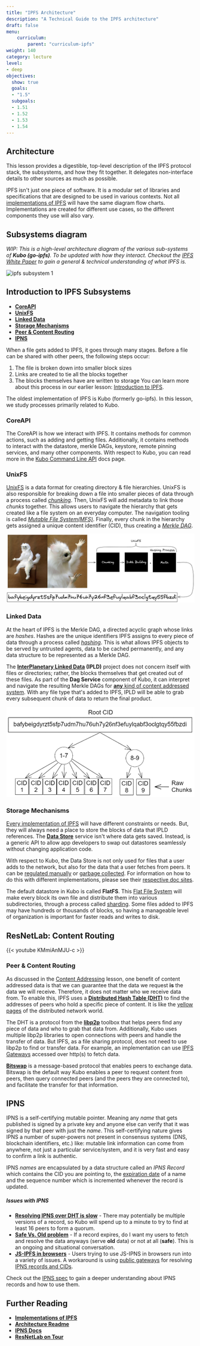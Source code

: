 ```yaml
---
title: "IPFS Architecture"
description: "A Technical Guide to the IPFS architecture"
draft: false
menu:
    curriculum:
        parent: "curriculum-ipfs"
weight: 140
category: lecture
level:
- deep
objectives:
  show: true
  goals:
  - "1.5"
  subgoals:
  - 1.51
  - 1.52
  - 1.53
  - 1.54
---
```

## Architecture

This lesson provides a digestible, top-level description of the IPFS protocol stack, the subsystems, and how they fit together. It delegates non-interface details to other sources as much as possible.

IPFS isn't just one piece of software. It is a modular set of libraries and specifications that are designed to be used in various contexts. Not all [implementations of IPFS](https://docs.ipfs.tech/basics/ipfs-implementations/) will have the same diagram flow charts. Implementations are created for different use cases, so the different components they use will also vary.

## Subsystems diagram
_WIP: This is a high-level architecture diagram of the various sub-systems of **Kubo (go-ipfs)**. To be updated with how they interact. Checkout the [IPFS White Paper](https://github.com/ipfs/papers/blob/master/ipfs-cap2pfs/ipfs-p2p-file-system.pdf) to gain a general & technical understanding of what IPFS is._

![ipfs subsystem 1](go-ipfs-subsystems.png)

## Introduction to IPFS Subsystems
* [**CoreAPI**](#coreapi)
* [**UnixFS**](#unixfs)
* [**Linked Data**](#linked-data)
* [**Storage Mechanisms**](#storage-mechanisms)
* [**Peer & Content Routing**](#peer--content-routing)
* [**IPNS**](#ipns)

<!-- Give short primer of what happens when a file gets added to IPFS wrt Kubo -->
When a file gets added to IPFS, it goes through many stages. Before a file can be shared with other peers, the following steps occur:
1. The file is broken down into smaller block sizes
2. Links are created to tie all the blocks together
3. The blocks themselves have are written to storage
You can learn more about this process in our earlier lesson: [Introduction to IPFS](/curriculum/ipfs/introduction#how-ipfs-works--steve-allen).

The oldest implementation of IPFS is Kubo (formerly go-ipfs). In this lesson, we study processes primarily related to Kubo.

### CoreAPI
The CoreAPI is how we interact with IPFS. It contains methods for common actions, such as adding and getting files. Additionally, it contains methods to interact with the datastore, merkle DAGs, keystore, remote pinning services, and many other components. With respect to Kubo, you can read more in the [Kubo Command Line API](https://docs.ipfs.tech/reference/kubo/cli/) docs page.

### UnixFS
<!-- Talk about chunker, importer, mfs, UnixFS -->
[UnixFS](https://docs.ipfs.tech/concepts/file-systems/#unix-file-system-unixfs) is a data format for creating directory & file hierarchies. UnixFS is also responsible for breaking down a file into smaller pieces of data through a process called [_chunking_](https://docs.ipfs.tech/concepts/file-systems/#chunking). Then, UnixFS will add metadata to link those _chunks_ together. This allows users to navigate the hierarchy that gets created like a file system on an everyday computer. The navigation tooling is called [_Mutable File System(MFS)_](https://docs.ipfs.tech/concepts/file-systems/#mutable-file-system-mfs). Finally, every chunk in the hierarchy gets assigned a unique content identifier (CID), thus creating a [_Merkle DAG_](/curriculum/ipld/merkle-dags).

![meme-unixfs](meme-Unixfs-cid.png)

### Linked Data
<!-- Talk about  -->
At the heart of IPFS is the Merkle DAG, a directed acyclic graph whose links are _hashes_. Hashes are the unique identifiers IPFS assigns to every piece of data through a process called [_hashing_](https://docs.ipfs.tech/concepts/hashing/). This is what allows IPFS objects to be served by untrusted agents, data to be cached permanently, and any data structure to be represented as a Merkle DAG.

The **[InterPlanetary Linked Data](/curriculum/ipld/objectives) (IPLD)** project does not concern itself with files or directories; rather, the blocks themselves that get created out of these files. As part of the **Dag Service** component of Kubo, it can interpret and navigate the resulting Merkle DAGs for [**any** kind of content addressed system](https://ipld.io/). With any file type that's added to IPFS, IPLD will be able to grab every subsequent chunk of data to return the final product.

![root](root-cid.png)

### Storage Mechanisms
<!-- Talk about FlatFS -->
[Every implementation of IPFS](https://docs.ipfs.tech/basics/ipfs-implementations/) will have different constraints or needs. But, they will always need a place to store the blocks of data that IPLD references. The [**Data Store**](#subsystems-diagram) service isn't where data gets saved. Instead, is a generic API to allow app developers to swap out datastores seamlessly without changing application code.

With respect to Kubo, the Data Store is not only used for files that a user adds to the network, but also for the data that a user fetches from peers. It can be [regulated manually](https://docs.ipfs.tech/reference/kubo/cli/#ipfs-block) or [garbage collected](https://docs.ipfs.tech/concepts/persistence/#garbage-collection). For information on how to do this with different implementations, please see their [respective doc sites](https://docs.ipfs.tech/basics/ipfs-implementations/).

The default datastore in Kubo is called **FlatFS**. This [Flat File System](https://www.techtarget.com/searchdatamanagement/definition/flat-file) will make every block its own file and distribute them into various subdirectories, through a process called [sharding](https://docs.ipfs.tech/concepts/glossary/#sharding). Some files added to IPFS may have hundreds or thousands of blocks, so having a manageable level of organization is important for faster reads and writes to disk.

## ResNetLab: Content Routing
{{< youtube KMmiAnMJU-c >}}

### Peer & Content Routing
<!-- Talk about libp2p transport protocol: This is HOW we find peers to share data-->
As discussed in the [Content Addressing](/curriculum/ipfs/content-addressing) lesson, one benefit of content addressed data is that we can guarantee that the data we request **is** the data we will receive. Therefore, it does not matter who we receive data from. To enable this, IPFS uses a [**Distributed Hash Table (DHT)**](curriculum/ipfs/mutable-content/#the-dht) to find the addresses of peers who hold a specific piece of content. It is like the [yellow pages](https://en.wikipedia.org/wiki/Yellow_pages) of the distributed network world.

The DHT is a protocol from the [**libp2p**](/curriculum/libp2p/objectives/) toolbox that helps peers find any piece of data and who to grab that data from. Additionally, Kubo uses multiple libp2p libraries to open connections with peers and handle the transfer of data. But IPFS, as a file sharing protocol, does not need to use libp2p to find or transfer data. For example, an implementation can use [IPFS Gateways](/curriculum/ipfs/ipfs-gateways) accessed over http(s) to fetch data.
<!-- talk about common ways to get information from IPFS network: gateways, bitswap. This is WHAT we do to send data-->

[**Bitswap**](https://docs.ipfs.io/concepts/bitswap/#bitswap) is a message-based protocol that enables peers to exchange data. Bitswap is the default way Kubo enables a peer to request content from peers, then query connected peers (and the peers they are connected to), and facilitate the transfer for that information.

## IPNS

IPNS is a self-certifying mutable pointer. Meaning any _name_ that gets published is signed by a private key and anyone else can verify that it was signed by that peer with just the _name_. This self-certifying nature gives IPNS a number of super-powers not present in consensus systems (DNS, blockchain identifiers, etc.) like: mutable link information can come from anywhere, not just a particular service/system, and it is very fast and easy to confirm a link is authentic.

IPNS _names_ are encapsulated by a data structure called an _IPNS Record_ which contains the CID you are pointing to, the [expiration date](https://discuss.ipfs.tech/t/how-do-i-make-my-ipns-records-live-longer/14768/17?u=lidel) of a name and the sequence number which is incremented whenever the record is updated.

##### Issues with IPNS
* [**Resolving IPNS over DHT is slow**](https://pl-strflt.notion.site/IPNS-Overview-and-FAQ-071b9b14f12045ea842a7d51cfb47dff) - There may potentially be multiple versions of a record, so Kubo will spend up to a minute to try to find at least 16 peers to form a quorum.
* [**Safe Vs. Old problem**](https://github.com/ipfs/kubo/issues/1958#issuecomment-444201606) - If a record expires, do I want my users to fetch and resolve the data anyways (serve **old** data) or not at all (**safe**). This is an ongoing and situational conversation.
* [**JS-IPFS in browsers**](https://github.com/ipfs/js-ipfs/blob/master/docs/BROWSERS.md) - Users trying to use JS-IPNS in browsers run into a variety of issues. A workaround is using [public gateways](https://docs.ipfs.tech/concepts/ipfs-gateway/#public-gateways) for resolving [IPNS records and CIDs](/curriculum/ipfs/ipfs-gateways).

Check out the [IPNS spec](https://github.com/ipfs/specs/tree/main/ipns) to gain a deeper understanding about IPNS records and how to use them.


<!-- Move this to Dev-tools. This is on a similar level to web3.storage & Esturary

#### IPFS Cluster

[IPFS Cluster](https://ipfscluster.io/) is a distributed application that works as a sidecar to IPFS peers, maintaining a global cluster pinset and intelligently allocating its items to the IPFS peers. IPFS Cluster is used by large IPFS storage services like nft.storage along with other storage services like [Filecoin](/curriculum/filecoin/introduction) and [R2](https://developers.cloudflare.com/r2/get-started/).

IPFS Cluster:
* Runs independent from the rest of the IPFS Swarm
* Performs actions that make it simple to add pins at scale, utilizing a set of 'cluster peers'
* The cluster peers take care of asking IPFS to pin things at a sustainable rate and retry pinning in case of failures -->

## Further Reading
* [**Implementations of IPFS**](https://docs.ipfs.tech/basics/ipfs-implementations/)
* [**Architecture Readme**](https://github.com/ipfs/specs/blob/master/ARCHITECTURE.md)
* [**IPNS Docs**](https://docs.ipfs.tech/concepts/ipns/#how-ipns-works)
* [**ResNetLab on Tour**](https://research.protocol.ai/tutorials/resnetlab-on-tour/)
